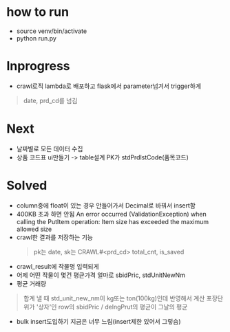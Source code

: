 # how to run
* source venv/bin/activate
* python run.py

# Inprogress
* crawl로직 lambda로 배포하고 flask에서 parameter넘겨서 trigger하게
> date, prd_cd를 넘김
  
# Next
* 날짜별로 모든 데이터 수집
* 상품 코드표 ui만들기 -> table설계 PK가 stdPrdlstCode(품목코드)

# Solved
* column중에 float이 있는 경우 안들어가서 Decimal로 바꿔서 insert함
* 400KB 초과 하면 안됨 An error occurred (ValidationException) when calling the PutItem operation: Item size has exceeded the maximum allowed size
* crawl한 결과를 저장하는 기능
  > pk는 date, sk는 CRAWL#<prd_cd>
  > total_cnt, is_saved
* crawl_result에 작물명 입력되게
* 어제 어떤 작물이 몇건 평균가격 얼마로 sbidPric, stdUnitNewNm
* 평균 거래량
> 합계 낼 때 std_unit_new_nm이 kg또는 ton(100kg)인데 반영해서 계산
> 포장단위가 '상자'인 row의 sbidPric / delngPrut의 평균이 그날의 평균  
* bulk insert도입하기 지금은 너무 느림(insert제한 있어서 그렇슴)
